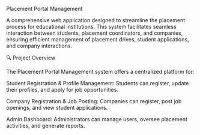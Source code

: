 Placement Portal Management

A comprehensive web application designed to streamline the placement process for educational institutions. This system facilitates seamless interaction between students, placement coordinators, and companies, ensuring efficient management of placement drives, student applications, and company interactions.

🔍 Project Overview

The Placement Portal Management system offers a centralized platform for:

Student Registration & Profile Management: Students can register, update their profiles, and apply for job opportunities.

Company Registration & Job Posting: Companies can register, post job openings, and view student applications.

Admin Dashboard: Administrators can manage users, oversee placement activities, and generate reports.

